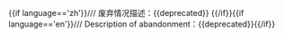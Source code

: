{{if language=='zh'}}/// 废弃情况描述：{{deprecated}}
{{/if}}{{if language=='en'}}/// Description of abandonment：{{deprecated}}{{/if}}